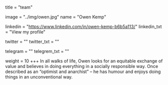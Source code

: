 title = "team"

image = "../img/owen.jpg" name = "Owen Kemp"

linkedin = "https://www.linkedin.com/in/owen-kemp-b6b5a113/" linkedin_txt = "View my profile"

twitter = "" twitter_txt = ""

telegram = "" telegrem_txt = ""

weight = 10 +++ 
In all walks of life, Owen looks for an equitable exchange of value and believes in doing everything in a socially responsible way.
Once described as an “optimist and anarchist” – he has humour and enjoys doing things in an unconventional way.
